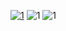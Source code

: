 [![1](https://i.imgur.com/66CJFeC.jpg)](https://bit.ly/3REzPia)
![1](https://i.imgur.com/5O1MDV1.jpg)
![1](https://i.imgur.com/gBBLSr4.jpg)
